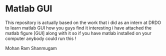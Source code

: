 # Matlab GUI
 
 This repository is actually based on the work that i did as an intern at DRDO to learn matlab GUI
 how you guys find it interesting 
 i have attached the matlab figure [GUI] along with it so if you have matlab installed on your computer 
 anybody could run this !
 
 
 
 Mohan Ram Shanmugam
